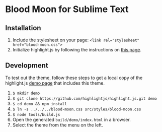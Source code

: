 # Blood Moon for Sublime Text

## Installation

1. Include the stylesheet on your page: `<link rel="stylesheet" href="blood-moon.css">`
2. Initialize highlight.js by following the instructions on [this page](https://highlightjs.org/usage/).

## Development

To test out the theme, follow these steps to get a local copy of the
highlight.js [demo page](https://highlightjs.org/static/demo/) that includes
this theme.

1. `$ mkdir demo`
2. `$ git clone https://github.com/highlightjs/highlight.js.git demo`
3. `$ cd demo && npm install`
4. `$ ln -s ../../../blood-moon.css src/styles/blood-moon.css`
5. `$ node tools/build.js`
6. Open the generated `build/demo/index.html` in a browser.
7. Select the theme from the menu on the left.
